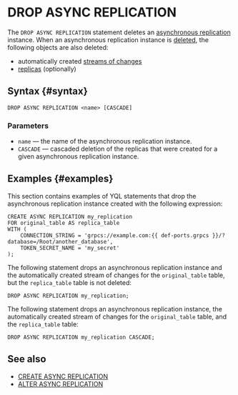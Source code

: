 # DROP ASYNC REPLICATION

The `DROP ASYNC REPLICATION` statement deletes an [asynchronous replication](../../../concepts/async-replication.md) instance. When an asynchronous replication instance is [deleted](../../../concepts/async-replication.md#drop), the following objects are also deleted:

* automatically created [streams of changes](../../../concepts/glossary.md#changefeed)
* [replicas](../../../concepts/glossary.md#replica-object) (optionally)

## Syntax {#syntax}

```yql
DROP ASYNC REPLICATION <name> [CASCADE]
```

### Parameters

* `name` — the name of the asynchronous replication instance.
* `CASCADE` — cascaded deletion of the replicas that were created for a given asynchronous replication instance.

## Examples {#examples}

This section contains examples of YQL statements that drop the asynchronous replication instance created with the following expression:

```yql
CREATE ASYNC REPLICATION my_replication
FOR original_table AS replica_table
WITH (
    CONNECTION_STRING = 'grpcs://example.com:{{ def-ports.grpcs }}/?database=/Root/another_database',
    TOKEN_SECRET_NAME = 'my_secret'
);
```

The following statement drops an asynchronous replication instance and the automatically created stream of changes for the `original_table` table, but the `replica_table` table is not deleted:

```yql
DROP ASYNC REPLICATION my_replication;
```

The following statement drops an asynchronous replication instance, the automatically created stream of changes for the `original_table` table, and the `replica_table` table:

```yql
DROP ASYNC REPLICATION my_replication CASCADE;
```

## See also

* [CREATE ASYNC REPLICATION](create-async-replication.md)
* [ALTER ASYNC REPLICATION](alter-async-replication.md)
